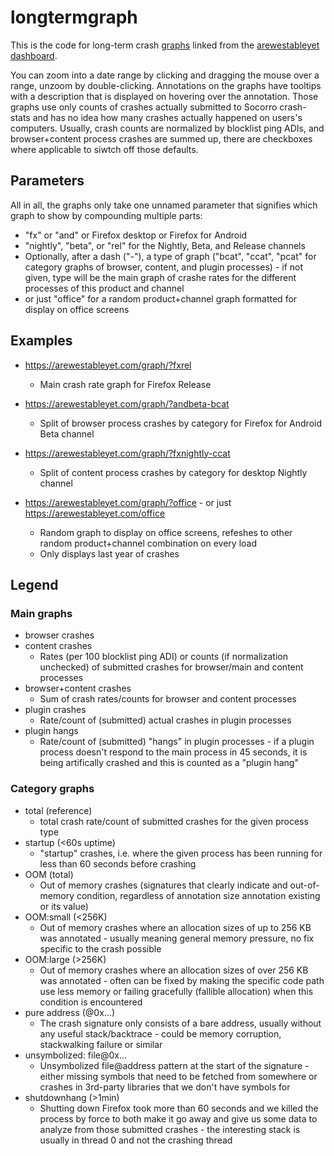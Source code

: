# longtermgraph
This is the code for long-term crash [graphs](https://arewestableyet.com/graph/) linked from the [arewestableyet](https://arewestableyet.com) [dashboard](../dashboard/README.md).

You can zoom into a date range by clicking and dragging the mouse over a range, unzoom by double-clicking. Annotations on the graphs have tooltips with a description that is displayed on hovering over the annotation.
Those graphs use only counts of crashes actually submitted to Socorro crash-stats and has no idea how many crashes actually happened on users's computers. Usually, crash counts are normalized by blocklist ping ADIs, and browser+content process crashes are summed up, there are checkboxes where applicable to siwtch off those defaults.

## Parameters

All in all, the graphs only take one unnamed parameter that signifies which graph to show by compounding multiple parts:

* "fx" or "and" or Firefox desktop or Firefox for Android
* "nightly", "beta", or "rel" for the Nightly, Beta, and Release channels
* Optionally, after a dash ("-"), a type of graph ("bcat", "ccat", "pcat" for category graphs of browser, content, and plugin processes) - if not given, type will be the main graph of crashe rates for the different processes of this product and channel
* or just "office" for a random product+channel graph formatted for display on office screens

## Examples

* https://arewestableyet.com/graph/?fxrel
  * Main crash rate graph for Firefox Release

* https://arewestableyet.com/graph/?andbeta-bcat
  * Split of browser process crashes by category for Firefox for Android Beta channel

* https://arewestableyet.com/graph/?fxnightly-ccat
  * Split of content process crashes by category for desktop Nightly channel

* https://arewestableyet.com/graph/?office - or just https://arewestableyet.com/office
  * Random graph to display on office screens, refeshes to other random product+channel combination on every load
  * Only displays last year of crashes

## Legend

### Main graphs

* browser crashes
* content crashes
  * Rates (per 100 blocklist ping ADI) or counts (if normalization unchecked) of submitted crashes for browser/main and content processes
* browser+content crashes
  * Sum of crash rates/counts for browser and content processes
* plugin crashes
  * Rate/count of (submitted) actual crashes in plugin processes
* plugin hangs
  * Rate/count of (submitted) "hangs" in plugin processes - if a plugin process doesn't respond to the main process in 45 seconds, it is being artifically crashed and this is counted as a "plugin hang"

### Category graphs

* total (reference)
  * total crash rate/count of submitted crashes for the given process type
* startup (<60s uptime)
  * "startup" crashes, i.e. where the given process has been running for less than 60 seconds before crashing
* OOM (total)
  * Out of memory crashes (signatures that clearly indicate and out-of-memory condition, regardless of annotation size annotation existing or its value)
* OOM:small (<256K)
  * Out of memory crashes where an allocation sizes of up to 256 KB was annotated - usually meaning general memory pressure, no fix specific to the crash possible
* OOM:large (>256K)
  * Out of memory crashes where an allocation sizes of over 256 KB was annotated - often can be fixed by making the specific code path use less memory or failing gracefully (fallible allocation) when this condition is encountered
* pure address (@0x...)
  * The crash signature only consists of a bare address, usually without any useful stack/backtrace - could be memory corruption, stackwalking failure or similar
* unsymbolized: file@0x...
  * Unsymbolized file@address pattern at the start of the signature - either missing symbols that need to be fetched from somewhere or crashes in 3rd-party libraries that we don't have symbols for
* shutdownhang (>1min)
  * Shutting down Firefox took more than 60 seconds and we killed the process by force to both make it go away and give us some data to analyze from those submitted crashes - the interesting stack is usually in thread 0 and not the crashing thread
